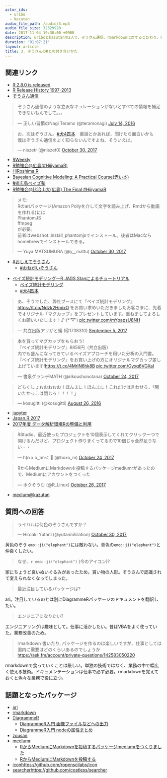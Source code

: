 ```yaml
---
actor_ids:
  - uribo
  - kazutan
audio_file_path: /audio/3.mp3
audio_file_size: 32329920
date: 2017-11-04 19:30:00 +0900
description: uriboとkazutanの2人で、ぞうさん通信、rmarkdownに対するこだわり、仕事の中でのRとの付き合いについて話しました。
duration: "01:07:21"
layout: article
title: 3. ぞうさんのRとの付き合いかた
---
```


## 関連リンク

- [R 2.8.0 is released](https://stat.ethz.ch/pipermail/r-announce/2008/000485.html)
- [R Release History 1997-2013](http://timelyportfolio.github.io/rCharts_timeline_r/)
- [ぞうさん通信](http://blog.kz-md.net/?page_id=1118)

<blockquote class="twitter-tweet" data-lang="en"><p lang="ja" dir="ltr">ぞうさん通信のような立派なキュレーションがないとすべての情報を補足できないもんでして。。。</p>&mdash; 正しい習慣のNagi Teramo (@teramonagi) <a href="https://twitter.com/teramonagi/status/753396133897134081?ref_src=twsrc%5Etfw">July 14, 2016</a></blockquote> <script async src="https://platform.twitter.com/widgets.js" charset="utf-8"></script> 

<blockquote class="twitter-tweet" data-lang="en"><p lang="ja" dir="ltr">お、次はぞうさん。<a href="https://twitter.com/hashtag/%E7%8A%AC4%E5%8C%B9%E6%9C%AC?src=hash&amp;ref_src=twsrc%5Etfw">#犬4匹本</a>　裏話とかあれば、聞けたら面白いかも<br>僕はぞうさん通信をよく知らないんですよね、そういえば。</p>&mdash; niszetr (@niszet0) <a href="https://twitter.com/niszet0/status/924797654013435904?ref_src=twsrc%5Etfw">October 30, 2017</a></blockquote> <script async src="https://platform.twitter.com/widgets.js" charset="utf-8"></script> 

- [RWeekly](https://rweekly.org)
- [R勉強会@広島(#HijiyamaR)](https://atnd.org/events/57244)
- [HiRoshima.R](https://hiroshimar.connpass.com)
- [Bayesian Cognitive Modeling: A Practical Course(赤い本)](https://bayesmodels.com)
- [魁!!広島ベイズ塾](https://sites.google.com/site/hiroshimabayes/)
- [R勉強会@比治山大(広島) The Final #HijiyamaR](https://atnd.org/events/90406)

<blockquote class="twitter-tweet" data-lang="en"><p lang="ja" dir="ltr">メモ:<br>Rのariパッケージ(Amazon Pollyを介して文字を読み上げ、Rmdから動画を作れる)には<br>PhantomJS<br>ffmpeg<br>が必要。<br>前者はwebshot::install_phantomjsでインストール。後者はMacならhomebrewでインストールできる。</p>&mdash; Yuya MATSUMURA (@y__mattu) <a href="https://twitter.com/y__mattu/status/925065282871214080?ref_src=twsrc%5Etfw">October 30, 2017</a></blockquote> <script async src="https://platform.twitter.com/widgets.js" charset="utf-8"></script> 

- [\#おしえてぞうさん](https://twitter.com/hashtag/おしえてぞうさん)
    - [\#おねがいぞうさん](https://twitter.com/hashtag/おねがいぞうさん)

<script async class="speakerdeck-embed" data-slide="42" data-id="8ce026b16777412180b9c5a8205627ee" data-ratio="1.33333333333333" src="//speakerdeck.com/assets/embed.js"></script>

- [ベイズ統計モデリング―R,JAGS,Stanによるチュートリアル](http://www.kyoritsu-pub.co.jp/bookdetail/9784320113169)
    - [ベイズ統計モデリング](https://kazutan.github.io/DBDA2E-ja/about.html)
    - [\#犬4匹本](https://twitter.com/hashtag/犬4匹本)

<blockquote class="twitter-tweet" data-lang="en"><p lang="ja" dir="ltr">あ、そうでした、弊社ブースにて『ベイズ統計モデリング』<a href="https://t.co/Ndzk2HmixO">https://t.co/Ndzk2HmixO</a> をお買い求めいただきましたお客さまに、先着でオリジナル「マグカップ」をプレゼントしています。重ねましてよろしくお願いいたします！♪ (*&#39;▽&#39;) <a href="https://t.co/mYpapsU8NH">pic.twitter.com/mYpapsU8NH</a></p>&mdash; 共立出版アリがと蟻 (@1738310) <a href="https://twitter.com/1738310/status/904864104090812416?ref_src=twsrc%5Etfw">September 5, 2017</a></blockquote> <script async src="https://platform.twitter.com/widgets.js" charset="utf-8"></script> 

<blockquote class="twitter-tweet" data-lang="en"><p lang="ja" dir="ltr">本を買ってマグカップをもらおう!<br>『ベイズ統計モデリング』8856円（共立出版）<br>内でも盛んになってきているベイズアプローチを用いた分析の入門書。 <br>『ベイズ統計モデリング』をお買い上げの方にオリジナルマグカップ差し上げています!<a href="https://t.co/4MrlN6hk8B">https://t.co/4MrlN6hk8B</a> <a href="https://t.co/Gyxq6VGXaI">pic.twitter.com/Gyxq6VGXaI</a></p>&mdash; 書泉グランデMATH (@rikoushonotana) <a href="https://twitter.com/rikoushonotana/status/922666518349008897?ref_src=twsrc%5Etfw">October 24, 2017</a></blockquote> <script async src="https://platform.twitter.com/widgets.js" charset="utf-8"></script> 

<blockquote class="twitter-tweet" data-lang="en"><p lang="ja" dir="ltr">どちくしょおおおおお！ほんまに！ほんまに！これだけは言わせろ，「開いたかっこは閉じろ！！！！」</p>&mdash; kosugitti (@kosugitti) <a href="https://twitter.com/kosugitti/status/769080786201022465?ref_src=twsrc%5Etfw">August 26, 2016</a></blockquote> <script async src="https://platform.twitter.com/widgets.js" charset="utf-8"></script> 

- [jupyter](http://jupyter.org)
- [Japan.R 2017](https://japanr.connpass.com/event/70230/)
- [2017年度 データ解析環境Rの整備と利用](https://prs.ism.ac.jp/useRjp/hiki.cgi?2017%C7%AF%C5%D9+%A5%C7%A1%BC%A5%BF%B2%F2%C0%CF%B4%C4%B6%ADR%A4%CE%C0%B0%C8%F7%A4%C8%CD%F8%CD%D1)

<blockquote class="twitter-tweet" data-lang="en"><p lang="ja" dir="ltr">RStudio、最近使ったプロジェクトを10個表示してくれてクリック一つで開けるんだけど、プロジェクト作りまくってるので10個じゃ全然足りない・・</p>&mdash; h(o x o_)m＜ 🎃 (@hoxo_m) <a href="https://twitter.com/hoxo_m/status/922765232140722176?ref_src=twsrc%5Etfw">October 24, 2017</a></blockquote> <script async src="https://platform.twitter.com/widgets.js" charset="utf-8"></script> 

<blockquote class="twitter-tweet" data-lang="en"><p lang="ja" dir="ltr">RからMediumにMarkdownを投稿するパッケージmediumrがあったので、Mediumにアカウントをつくった</p>&mdash; ホクそうむ (@R_Linux) <a href="https://twitter.com/R_Linux/status/923338404237950977?ref_src=twsrc%5Etfw">October 26, 2017</a></blockquote> <script async src="https://platform.twitter.com/widgets.js" charset="utf-8"></script> 

- [medium@kazutan](https://medium.com/@kazutan)

## 質問への回答

<blockquote class="twitter-tweet" data-lang="en"><p lang="ja" dir="ltr">ライバルは何色のぞうさんですか？</p>&mdash; Hiroaki Yutani (@yutannihilation) <a href="https://twitter.com/yutannihilation/status/924800777847152640?ref_src=twsrc%5Etfw">October 30, 2017</a></blockquote> <script async src="https://platform.twitter.com/widgets.js" charset="utf-8"></script> 

黄色のぞう `emo::ji("elephant")`には敵わない。青色の`emo::ji("elephant")`と仲良くしたい。

> なぜ、`r emo::ji("elephant")` (今のアイコン)?

家にちょうど良いぬいぐるみがあったため。貰い物の人形。ぞうさんで認識されて変えられなくなってしまった。

> 最近注目しているパッケージは?

ari。注目しているのとは別にDiagrammeRパッケージのドキュメントを翻訳したい。

> エンジニアになりたい?

エンジニアリングは趣味として。仕事に活かしたい。昔はVBAをよく使っていた。業務改善のため。

> rmarkdown 書いたり, パッケージを作るのは楽しいですが、仕事としては国内に需要はどのくらいあるのでしょうか <https://ask.fm/account/private-questions/142583050220>

rmarkdownで食っていくことは厳しい。単独の技術ではなく、業務の中で幅広く使える技術。ドキュメンテーションは仕事で必ず必要。rmarkdownを覚えておくと色々な業務で役に立つ。

## 話題となったパッケージ

- [ari](https://cran.r-project.org/web/packages/ari/index.html)
- [rmarkdown](https://cran.r-project.org/web/packages/rmarkdown/index.html)
- [DiagrammeR](https://cran.r-project.org/web/packages/DiagrammeR/index.html)
    - [DiagrammeR入門 画像ファイルなどへの出力](https://qiita.com/kazutan/items/236512ba34314ae9bdcb)
    - [DiagrammeR入門 nodeの属性まとめ](https://qiita.com/kazutan/items/feea8a3d40143f1f7978)
- [zousan](https://github.com/kazutan/zousan)
- [mediumr](https://github.com/yutannihilation/mediumr)
    - [RからMediumにMarkdownを投稿するパッケージmediumrをつくりました](http://notchained.hatenablog.com/entry/2017/10/25/233504)
    - [RからMediumにMarkdownを投稿する](http://notchained.hatenablog.com/entry/2017/10/22/212450)
- [icon]()https://github.com/ropenscilabs/icon
- [searcher]()https://github.com/coatless/searcher
